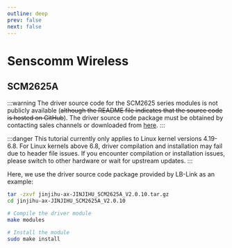 ```yaml
---
outline: deep
prev: false
next: false
---
```

# Senscomm Wireless

## SCM2625A

:::warning
The driver source code for the SCM2625 series modules is not publicly available (~~although the README file indicates that the source code is hosted on GitHub~~). The driver source code package must be obtained by contacting sales channels or downloaded from [here](https://bbs.loongarch.org/d/456/6).
:::

:::danger
This tutorial currently only applies to Linux kernel versions 4.19-6.8. For Linux kernels above 6.8, driver compilation and installation may fail due to header file issues. If you encounter compilation or installation issues, please switch to other hardware or wait for upstream updates.
:::

Here, we use the driver source code package provided by LB-Link as an example:

```bash
tar -zxvf jinjihu-ax-JINJIHU_SCM2625A_V2.0.10.tar.gz
cd jinjihu-ax-JINJIHU_SCM2625A_V2.0.10

# Compile the driver module
make modules

# Install the module
sudo make install
```
